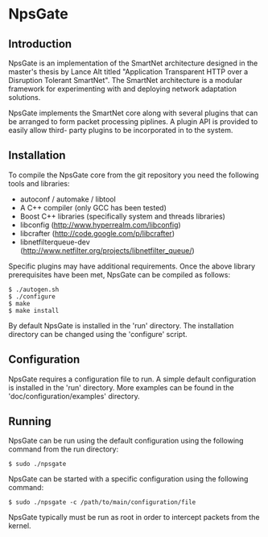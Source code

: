 NpsGate
=======

Introduction
------------
NpsGate is an implementation of the SmartNet architecture designed in the master's
thesis by Lance Alt titled "Application Transparent HTTP over a Disruption Tolerant
SmartNet". The SmartNet architecture is a modular framework for experimenting with
and deploying network adaptation solutions.

NpsGate implements the SmartNet core along with several plugins that can be arranged
to form packet processing piplines. A plugin API is provided to easily allow third-
party plugins to be incorporated in to the system.


Installation
------------
To compile the NpsGate core from the git repository you need the following tools and
libraries:

  - autoconf / automake / libtool
  - A C++ compiler (only GCC has been tested)
  - Boost C++ libraries (specifically system and threads libraries)
  - libconfig (http://www.hyperrealm.com/libconfig)
  - libcrafter (http://code.google.com/p/libcrafter)
  - libnetfilterqueue-dev (http://www.netfilter.org/projects/libnetfilter_queue/)

Specific plugins may have additional requirements. Once the above library prerequisites
have been met, NpsGate can be compiled as follows:

    $ ./autogen.sh
    $ ./configure
    $ make
    $ make install

By default NpsGate is installed in the 'run' directory. The installation directory can
be changed using the 'configure' script.


Configuration
-------------
NpsGate requires a configuration file to run. A simple default configuration is installed
in the 'run' directory. More examples can be found in the 'doc/configuration/examples' directory.


Running
-------
NpsGate can be run using the default configuration using the following command from the
run directory:

    $ sudo ./npsgate

NpsGate can be started with a specific configuration using the following command:

    $ sudo ./npsgate -c /path/to/main/configuration/file

NpsGate typically must be run as root in order to intercept packets from the kernel.


